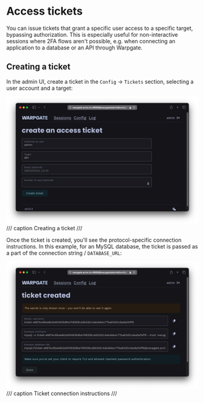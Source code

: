 # Access tickets

You can issue tickets that grant a specific user access to a specific target, bypassing authorization. This is especially useful for non-interactive sessions where 2FA flows aren't possible, e.g. when connecting an application to a database or an API through Warpgate.

## Creating a ticket

In the admin UI, create a ticket in the `Config` -> `Tickets` section, selecting a user account and a target:

![](images/ticket-creating.png)
/// caption
Creating a ticket
///

Once the ticket is created, you'll see the protocol-specific connection instructions. In this example, for an MySQL database, the ticket is passed as a part of the connection string / `DATABASE_URL`:

![](images/ticket-instructions.png)
/// caption
Ticket connection instructions
///
